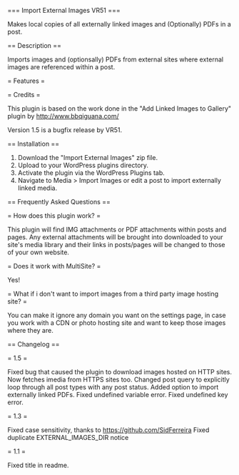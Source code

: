 === Import External Images VR51 ===

Makes local copies of all externally linked images and (Optionally) PDFs in a post.

== Description ==

Imports images and (optionsally) PDFs from external sites where external images are referenced within a post.

= Features =

= Credits =

This plugin is based on the work done in the "Add Linked Images to Gallery" plugin by http://www.bbqiguana.com/

Version 1.5 is a bugfix release by VR51.

== Installation ==

1. Download the "Import External Images" zip file.
2. Upload to your WordPress plugins directory.
3. Activate the plugin via the WordPress Plugins tab.
4. Navigate to Media > Import Images or edit a post to import externally linked media.

== Frequently Asked Questions ==

= How does this plugin work? =

This plugin will find IMG attachments or PDF attachments within posts and pages. Any external attachments will be brought into downloaded to your site's media library and their links in posts/pages will be changed to those of your own website.

= Does it work with MultiSite? =

Yes!

= What if i don't want to import images from a third party image hosting site? =

You can make it ignore any domain you want on the settings page, in case you work with a CDN or photo hosting site and want to keep those images where they are.

== Changelog ==

= 1.5 =

Fixed bug that caused the plugin to download images hosted on HTTP sites. Now fetches imedia from HTTPS sites too.
Changed post query to explicitly loop through all post types with any post status.
Added option to import externally linked PDFs.
Fixed undefined variable error.
Fixed undefined key error.

= 1.3 =

Fixed case sensitivity, thanks to https://github.com/SidFerreira
Fixed duplicate EXTERNAL_IMAGES_DIR notice

= 1.1 =

Fixed title in readme.
